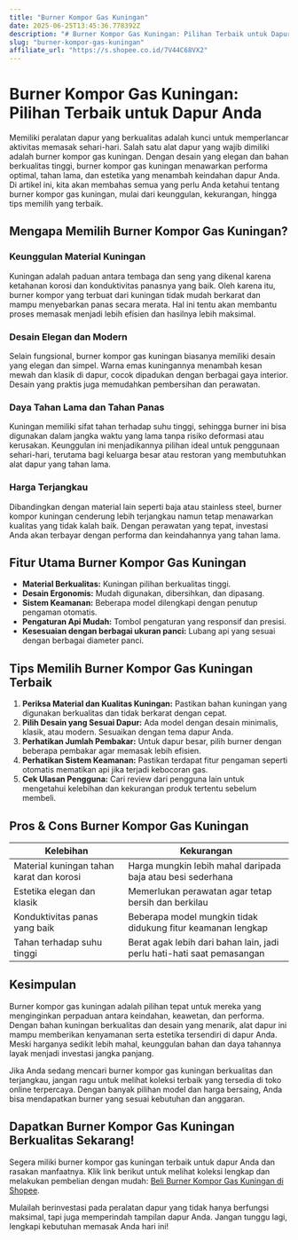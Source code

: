 ```yaml
---
title: "Burner Kompor Gas Kuningan"
date: 2025-06-25T13:45:36.778392Z
description: "# Burner Kompor Gas Kuningan: Pilihan Terbaik untuk Dapur Anda..."
slug: "burner-kompor-gas-kuningan"
affiliate_url: "https://s.shopee.co.id/7V44C68VX2"
---
```

# Burner Kompor Gas Kuningan: Pilihan Terbaik untuk Dapur Anda

Memiliki peralatan dapur yang berkualitas adalah kunci untuk memperlancar aktivitas memasak sehari-hari. Salah satu alat dapur yang wajib dimiliki adalah burner kompor gas kuningan. Dengan desain yang elegan dan bahan berkualitas tinggi, burner kompor gas kuningan menawarkan performa optimal, tahan lama, dan estetika yang menambah keindahan dapur Anda. Di artikel ini, kita akan membahas semua yang perlu Anda ketahui tentang burner kompor gas kuningan, mulai dari keunggulan, kekurangan, hingga tips memilih yang terbaik.

## Mengapa Memilih Burner Kompor Gas Kuningan?

### Keunggulan Material Kuningan

Kuningan adalah paduan antara tembaga dan seng yang dikenal karena ketahanan korosi dan konduktivitas panasnya yang baik. Oleh karena itu, burner kompor yang terbuat dari kuningan tidak mudah berkarat dan mampu menyebarkan panas secara merata. Hal ini tentu akan membantu proses memasak menjadi lebih efisien dan hasilnya lebih maksimal.

### Desain Elegan dan Modern

Selain fungsional, burner kompor gas kuningan biasanya memiliki desain yang elegan dan simpel. Warna emas kuningannya menambah kesan mewah dan klasik di dapur, cocok dipadukan dengan berbagai gaya interior. Desain yang praktis juga memudahkan pembersihan dan perawatan.

### Daya Tahan Lama dan Tahan Panas

Kuningan memiliki sifat tahan terhadap suhu tinggi, sehingga burner ini bisa digunakan dalam jangka waktu yang lama tanpa risiko deformasi atau kerusakan. Keunggulan ini menjadikannya pilihan ideal untuk penggunaan sehari-hari, terutama bagi keluarga besar atau restoran yang membutuhkan alat dapur yang tahan lama.

### Harga Terjangkau

Dibandingkan dengan material lain seperti baja atau stainless steel, burner kompor kuningan cenderung lebih terjangkau namun tetap menawarkan kualitas yang tidak kalah baik. Dengan perawatan yang tepat, investasi Anda akan terbayar dengan performa dan keindahannya yang tahan lama.

## Fitur Utama Burner Kompor Gas Kuningan

- **Material Berkualitas:** Kuningan pilihan berkualitas tinggi.
- **Desain Ergonomis:** Mudah digunakan, dibersihkan, dan dipasang.
- **Sistem Keamanan:** Beberapa model dilengkapi dengan penutup pengaman otomatis.
- **Pengaturan Api Mudah:** Tombol pengaturan yang responsif dan presisi.
- **Kesesuaian dengan berbagai ukuran panci:** Lubang api yang sesuai dengan berbagai diameter panci.

## Tips Memilih Burner Kompor Gas Kuningan Terbaik

1. **Periksa Material dan Kualitas Kuningan:** Pastikan bahan kuningan yang digunakan berkualitas dan tidak berkarat dengan cepat.
2. **Pilih Desain yang Sesuai Dapur:** Ada model dengan desain minimalis, klasik, atau modern. Sesuaikan dengan tema dapur Anda.
3. **Perhatikan Jumlah Pembakar:** Untuk dapur besar, pilih burner dengan beberapa pembakar agar memasak lebih efisien.
4. **Perhatikan Sistem Keamanan:** Pastikan terdapat fitur pengaman seperti otomatis mematikan api jika terjadi kebocoran gas.
5. **Cek Ulasan Pengguna:** Cari review dari pengguna lain untuk mengetahui kelebihan dan kekurangan produk tertentu sebelum membeli.

## Pros & Cons Burner Kompor Gas Kuningan

| Kelebihan                                   | Kekurangan                                |
|----------------------------------------------|------------------------------------------|
| Material kuningan tahan karat dan korosi   | Harga mungkin lebih mahal daripada baja atau besi sederhana |
| Estetika elegan dan klasik                  | Memerlukan perawatan agar tetap bersih dan berkilau |
| Konduktivitas panas yang baik               | Beberapa model mungkin tidak didukung fitur keamanan lengkap |
| Tahan terhadap suhu tinggi                  | Berat agak lebih dari bahan lain, jadi perlu hati-hati saat pemasangan |

## Kesimpulan

Burner kompor gas kuningan adalah pilihan tepat untuk mereka yang menginginkan perpaduan antara keindahan, keawetan, dan performa. Dengan bahan kuningan berkualitas dan desain yang menarik, alat dapur ini mampu memberikan kenyamanan serta estetika tersendiri di dapur Anda. Meski harganya sedikit lebih mahal, keunggulan bahan dan daya tahannya layak menjadi investasi jangka panjang.

Jika Anda sedang mencari burner kompor gas kuningan berkualitas dan terjangkau, jangan ragu untuk melihat koleksi terbaik yang tersedia di toko online terpercaya. Dengan banyak pilihan model dan harga bersaing, Anda bisa mendapatkan burner yang sesuai kebutuhan dan anggaran.

## Dapatkan Burner Kompor Gas Kuningan Berkualitas Sekarang!

Segera miliki burner kompor gas kuningan terbaik untuk dapur Anda dan rasakan manfaatnya. Klik link berikut untuk melihat koleksi lengkap dan melakukan pembelian dengan mudah: [Beli Burner Kompor Gas Kuningan di Shopee](https://s.shopee.co.id/7V44C68VX2).

Mulailah berinvestasi pada peralatan dapur yang tidak hanya berfungsi maksimal, tapi juga memperindah tampilan dapur Anda. Jangan tunggu lagi, lengkapi kebutuhan memasak Anda hari ini!